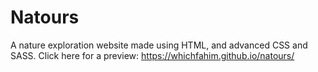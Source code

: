 # Natours
A nature exploration website made using HTML, and advanced CSS and SASS.
Click here for a preview: https://whichfahim.github.io/natours/
